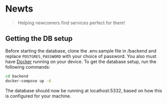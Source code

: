 # Newts

> Helping newcomers find services perfect for them!

## Getting the DB setup

Before starting the database, clone the .env.sample file in /backend and replace `POSTGRES_PASSWORD` with your choice of password.
You also must have [Docker](https://www.docker.com/) running on your device.
To get the database setup, run the following commands:
```sh
cd backend
docker-compose up -d
```
The database should now be running at localhost:5332, based on how this is configured for your machine.
